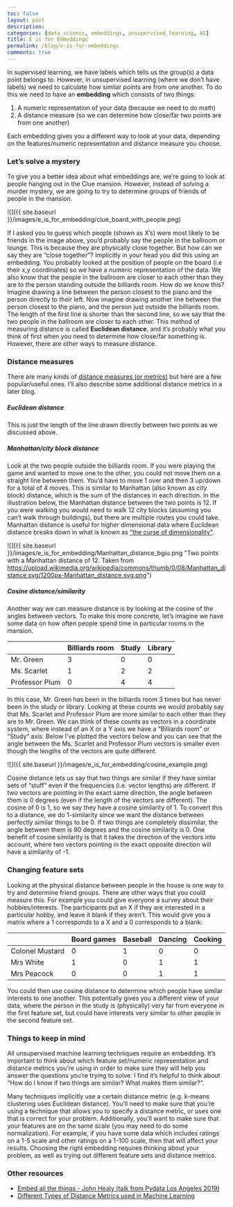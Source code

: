 ```yaml
---
toc: false
layout: post
description: 
categories: [data_science, embeddings, unsupervised_learning, AI]
title: E is for Embeddings
permalink: /blog/e-is-for-embeddings
comments: true
---
```


In supervised learning, we have labels which tells us the group(s) a data point belongs to. However, in unsupervised learning (where we don’t have labels) we need to calculate how similar points are from one another. To do this we need to have an __embedding__ which consists of two things:

1. A numeric representation of your data (because we need to do math)
2. A distance measure (so we can determine how close/far two points are from one another)

Each embedding gives you a different way to look at your data, depending on the features/numeric representation and distance measure you choose.

### Let’s solve a mystery

To give you a better idea about what embeddings are, we’re going to look at people hanging out in the Clue mansion. However, instead of solving a murder mystery, we are going to try to determine groups of friends of people in the mansion.

![]({{ site.baseurl }}/images/e_is_for_embedding/clue_board_with_people.png)

If I asked you to guess which people (shown as X’s) were most likely to be friends in the image above, you’d probably say the people in the ballroom or lounge. This is because they are physically close together. But how can we say they are “close together”? Implicitly in your head you did this using an embedding. You probably looked at the position of people on the board (i.e their x,y coordinates) so we have a numeric representation of the data. We also know that the people in the ballroom are closer to each other than they are to the person standing outside the billiards room. How do we know this? Imagine drawing a line between the person closest to the piano and the person directly to their left. Now imagine drawing another line between the person closest to the piano, and the person just outside the billiards room. The length of the first line is shorter than the second line, so we say that the two people in the ballroom are closer to each other. This method of measuring distance is called __Euclidean distance__, and it’s probably what you think of first when you need to determine how close/far something is. However, there are other ways to measure distance.

### Distance measures

There are many kinds of [distance measures (or metrics)](https://docs.scipy.org/doc/scipy/reference/spatial.distance.html) but here are a few popular/useful ones. I’ll also describe some additional distance metrics in a later blog.

##### Euclidean distance
This is just the length of the line drawn directly between two points as we discussed above.

##### Manhattan/city block distance
Look at the two people outside the billiards room. If you were playing the game and wanted to move one to the other, you could not move them on a straight line between them. You’d have to move 1 over and then 3 up/down for a total of 4 moves. This is similar to Manhattan (also known as city block) distance, which is the sum of the distances in each direction. In the illustration below, the Manhattan distance between the two points is 12. If you were walking you would need to walk 12 city blocks (assuming you can’t walk through buildings), but there are multiple routes you could take. Manhattan distance is useful for higher dimensional data where Euclidean distance breaks down in what is known as [“the curse of dimensionality"](https://towardsdatascience.com/the-curse-of-dimensionality-50dc6e49aa1e).

![]({{ site.baseurl }}/images/e_is_for_embedding/Manhattan_distance_bgiu.png "Two points with a Manhattan distance of 12. Taken from https://upload.wikimedia.org/wikipedia/commons/thumb/0/08/Manhattan_distance.svg/1200px-Manhattan_distance.svg.png")

##### Cosine distance/similarity

Another way we can measure distance is by looking at the cosine of the angles between vectors. To make this more concrete, let’s imagine we have some data on how often people spend time in particular rooms in the mansion. 

|   | Billiards room  | Study   | Library   |
|---|---|---|---|
| Mr. Green  | 3  | 0  | 0  |
| Ms. Scarlet | 1  | 2  | 2  |
| Professor Plum  | 0  | 4  | 4 |


In this case, Mr. Green has been in the billiards room 3 times but has never been in the study or library. Looking at these counts we would probably say that Ms. Scarlet and Professor Plum are more similar to each other than they are to Mr. Green. We can think of these counts as vectors in a coordinate system, where instead of an X or a Y axis we have a “Billiards room” or “Study” axis. Below I’ve plotted the vectors below and you can see that the angle between the Ms. Scarlet and Professor Plum vectors is smaller even though the lengths of the vectors are quite different. 

![]({{ site.baseurl }}/images/e_is_for_embedding/cosine_example.png)

Cosine distance lets us say that two things are similar if they have similar sets of “stuff” even if the frequencies (i.e. vector lengths) are different. If two vectors are pointing in the exact same direction, the angle between them is 0 degrees (even if the length of the vectors are different). The cosine of 0 is 1, so we say they have a cosine similarity of 1. To convert this to a distance, we do 1-similarity since we want the distance between perfectly similar things to be 0. If two things are completely dissimilar, the angle between them is 90 degrees and the cosine similarity is 0. One benefit of cosine similarity is that it takes the direction of the vectors into account, where two vectors pointing in the exact opposite direction will have a similarity of -1.

### Changing feature sets

Looking at the physical distance between people in the house is one way to try and determine friend groups. There are other ways that you could measure this. For example you could give everyone a survey about their hobbies/interests. The participants put an X if they are interested in a particular hobby, and leave it blank if they aren’t. This would give you a matrix where a 1 corresponds to a X and a 0 corresponds to a blank:

|   |  Board games | Baseball | Dancing | Cooking  |
|---|--------------|----------|---------|----------|
| Colonel Mustard  | 0  | 1  | 0 | 0  |
| Mrs White  | 1  | 0  | 1  | 1   |
| Mrs Peacock  | 0   | 0  | 1   | 1  |

You could then use cosine distance to determine which people have similar interests to one another. This potentially gives you a different view of your data, where the person in the study is (physically) very far from everyone in the first feature set, but could have interests very similar to other people in the second feature set. 

### Things to keep in mind

All unsupervised machine learning techniques require an embedding. It’s important to think about which feature set/numeric representation and distance metrics you’re using in order to make sure they will help you answer the questions you’re trying to solve. I find it’s helpful to think about “How do I know if two things are similar? What makes them similar?”. 

Many techniques implicitly use a certain distance metric (e.g. k-means clustering uses Euclidean distance). You’ll need to make sure that you’re using a technique that allows you to specify a distance metric, or uses one that is correct for your problem. Additionally, you’ll want to make sure that your features are on the same scale (you may need to do some normalization). For example, if you have some data which includes ratings on a 1-5 scale and other ratings on a 1-100 scale, then that will affect your results. Choosing the right embedding requires thinking about your problem, as well as trying out different feature sets and distance metrics.

### Other resources

* [Embed all the things - John Healy (talk from Pydata Los Angeles 2019)](https://www.youtube.com/watch?v=OtVR_ZnXLu4&list=PLGVZCDnMOq0pHVE3SB0ecki__VMncQPKo&index=41&t=0s)
* [Different Types of Distance Metrics used in Machine Learning](https://medium.com/@kunal_gohrani/different-types-of-distance-metrics-used-in-machine-learning-e9928c5e26c7)
